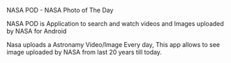 NASA POD - NASA Photo of The Day

NASA POD is Application to search and watch videos and Images uploaded by NASA for Android

Nasa uploads a Astronamy Video/Image Every day, This app allows to see image uploaded by NASA from last 20 years till today.    
